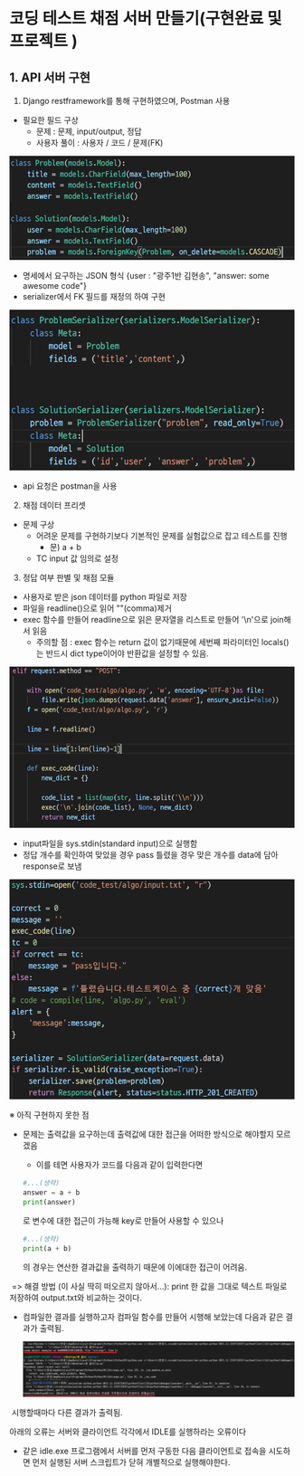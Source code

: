# 코딩 테스트 채점 서버 만들기(구현완료 및 프로젝트 )

## 1. API 서버 구현

1. Django restframework를 통해 구현하였으며, Postman 사용

- 필요한 필드 구상
  - 문제 : 문제, input/output, 정답
  - 사용자 풀이 : 사용자 / 코드 / 문제(FK)

![image-20211223105410924](README.assets/image-20211223105410924.png)







- 명세에서 요구하는 JSON 형식 {user : "광주1반 김현송", "answer:  some awesome code"}
- serializer에서 FK 필드를 재정의 하여 구현



![image-20211223105432794](README.assets/image-20211223105432794.png)

- api 요청은 postman을 사용







2. 채점 데이터 프리셋

- 문제 구상 
  - 어려운 문제를 구현하기보다 기본적인 문제를 실험값으로 잡고 테스트를 진행
    - 문) a + b
  - TC input 값 임의로 설정





3. 정답 여부 판별 및 채점 모듈

- 사용자로 받은 json 데이터를 python 파일로 저장
- 파일을 readline()으로 읽어 ""(comma)제거
- exec 함수를 만들어 readline으로 읽은 문자열을 리스트로 만들어 '\n'으로 join해서 읽음
  - 주의할 점 : exec 함수는 return 값이 없기때문에 세번째 파라미터인 locals()는 반드시 dict type이어야 반환값을 설정할 수 있음.

![image-20211223105545460](README.assets/image-20211223105545460.png)



- input파일을 sys.stdin(standard input)으로 실행함
- 정답 개수를 확인하여 맞았을 경우 pass 틀렸을 경우 맞은 개수를 data에 담아 response로 보냄





![image-20211223105624416](README.assets/image-20211223105624416.png)



 ※ 아직 구현하지 못한 점

- 문제는 출력값을 요구하는데 출력값에 대한 접근을 어떠한 방식으로 해야할지 모르겠음

  - 이를 테면 사용자가 코드를 다음과 같이 입력한다면

  ```python
  #...(생략)
  answer = a + b
  print(answer)
  ```

  로 변수에 대한 접근이 가능해 key로 만들어 사용할 수 있으나

  ```python
  #...(생략)
  print(a + b)
  ```

  의 경우는 연산한 결과값을 출력하기 때문에 이에대한 접근이 어려움.



​	=> 해결 방법 (이 사실 딱히 떠오르지 않아서...): print 한 값을 그대로 텍스트 파일로 저장하여 output.txt와 비교하는 것이다.



- 컴파일한 결과를 실행하고자 컴파일 함수를 만들어 시행해 보았는데 다음과 같은 결과가 출력됨.

  ![컴파일](README.assets/컴파일.png)

​	시행할때마다 다른 결과가 출력됨.



아래의 오류는 서버와 클라이언트 각각에서 IDLE를 실행하라는 오류이다

- 같은 idle.exe 프로그램에서 서버를 먼저 구동한 다음 클라이언트로 접속을 시도하면 먼저 실행된 서버 스크립트가 닫혀 개별적으로 실행해야한다.
